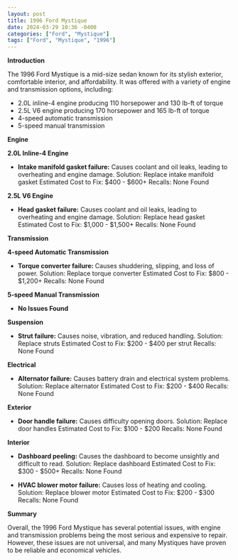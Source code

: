 ```yaml
---
layout: post
title: 1996 Ford Mystique
date: 2024-03-29 10:36 -0400
categories: ["Ford", "Mystique"]
tags: ["Ford", "Mystique", "1996"]
---
```

**Introduction**

The 1996 Ford Mystique is a mid-size sedan known for its stylish exterior, comfortable interior, and affordability. It was offered with a variety of engine and transmission options, including:

* 2.0L inline-4 engine producing 110 horsepower and 130 lb-ft of torque
* 2.5L V6 engine producing 170 horsepower and 165 lb-ft of torque
* 4-speed automatic transmission
* 5-speed manual transmission

**Engine**

**2.0L Inline-4 Engine**

* **Intake manifold gasket failure:** Causes coolant and oil leaks, leading to overheating and engine damage. 
Solution: Replace intake manifold gasket
Estimated Cost to Fix: $400 - $600+
Recalls: None Found

**2.5L V6 Engine**

* **Head gasket failure:** Causes coolant and oil leaks, leading to overheating and engine damage.
Solution: Replace head gasket
Estimated Cost to Fix: $1,000 - $1,500+
Recalls: None Found

**Transmission**

**4-speed Automatic Transmission**

* **Torque converter failure:** Causes shuddering, slipping, and loss of power.
Solution: Replace torque converter
Estimated Cost to Fix: $800 - $1,200+
Recalls: None Found

**5-speed Manual Transmission**

* **No Issues Found**

**Suspension**

* **Strut failure:** Causes noise, vibration, and reduced handling.
Solution: Replace struts
Estimated Cost to Fix: $200 - $400 per strut
Recalls: None Found

**Electrical**

* **Alternator failure:** Causes battery drain and electrical system problems.
Solution: Replace alternator
Estimated Cost to Fix: $200 - $400
Recalls: None Found

**Exterior**

* **Door handle failure:** Causes difficulty opening doors.
Solution: Replace door handles
Estimated Cost to Fix: $100 - $200
Recalls: None Found

**Interior**

* **Dashboard peeling:** Causes the dashboard to become unsightly and difficult to read.
Solution: Replace dashboard
Estimated Cost to Fix: $300 - $500+
Recalls: None Found

* **HVAC blower motor failure:** Causes loss of heating and cooling.
Solution: Replace blower motor
Estimated Cost to Fix: $200 - $300
Recalls: None Found

**Summary**

Overall, the 1996 Ford Mystique has several potential issues, with engine and transmission problems being the most serious and expensive to repair. However, these issues are not universal, and many Mystiques have proven to be reliable and economical vehicles.
